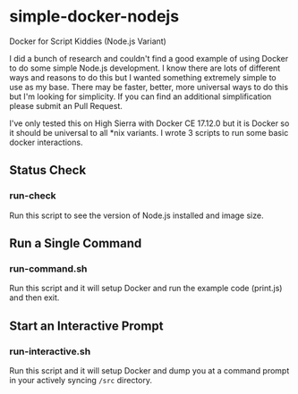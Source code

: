 # simple-docker-nodejs

Docker for Script Kiddies (Node.js Variant)

I did a bunch of research and couldn't find a good example of using Docker to do some simple Node.js development. I know there are lots of different ways and reasons to do this but I wanted something extremely simple to use as my base. There may be faster, better, more universal ways to do this but I'm looking for simplicity. If you can find an additional simplification please submit an Pull Request.

I've only tested this on High Sierra with Docker CE 17.12.0 but it is Docker so it should be universal to all *nix variants. I wrote 3 scripts to run some basic docker interactions.

## Status Check

### run-check

Run this script to see the version of Node.js installed and image size.

## Run a Single Command

### run-command.sh

Run this script and it will setup Docker and run the example code (print.js) and then exit.

## Start an Interactive Prompt

### run-interactive.sh

Run this script and it will setup Docker and dump you at a command prompt in your actively syncing `/src` directory.